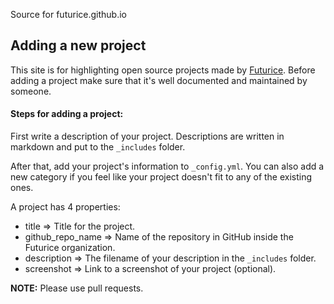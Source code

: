 Source for futurice.github.io

Adding a new project
--------------------

This site is for highlighting open source projects made by [Futurice](http://www.futurice.com). Before adding a project make sure that it's well documented and maintained by someone.

#### Steps for adding a project:

First write a description of your project. Descriptions are written in markdown and put to the `_includes` folder.

After that, add your project's information to `_config.yml`. You can also add a new category if you feel like your project doesn't fit to any of the existing ones.

A project has 4 properties:
- title => Title for the project.
- github_repo_name => Name of the repository in GitHub inside the Futurice organization.
- description => The filename of your description in the `_includes` folder.
- screenshot => Link to a screenshot of your project (optional).

**NOTE:** Please use pull requests.
